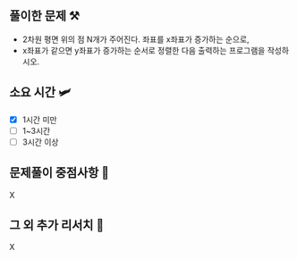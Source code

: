 ## 풀이한 문제 ⚒️
- 2차원 평면 위의 점 N개가 주어진다. 좌표를 x좌표가 증가하는 순으로, 
- x좌표가 같으면 y좌표가 증가하는 순서로 정렬한 다음 출력하는 프로그램을 작성하시오.


## 소요 시간 🛩️
- [X] 1시간 미만
- [ ] 1~3시간
- [ ] 3시간 이상

## 문제풀이 중점사항 🤔
X

## 그 외 추가 리서치 🚀
X

